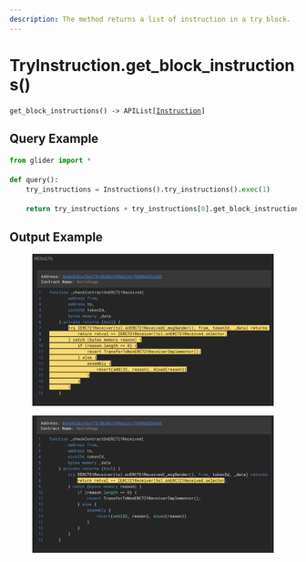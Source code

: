 ```yaml
---
description: The method returns a list of instruction in a try block.
---
```


# TryInstruction.get\_block\_instructions()

`get_block_instructions() -> APIList[`[`Instruction`](../)`]`

## Query Example

```python
from glider import *

def query():
    try_instructions = Instructions().try_instructions().exec(1)

    return try_instructions + try_instructions[0].get_block_instructions()
```

## Output Example

<figure><img src="../../../.gitbook/assets/image (229).png" alt=""><figcaption></figcaption></figure>

<figure><img src="../../../.gitbook/assets/image (230).png" alt=""><figcaption></figcaption></figure>
